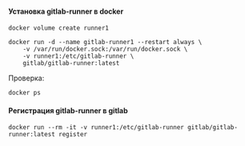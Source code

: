 #### Установка gitlab-runner в docker

```docker volume create runner1```

```
docker run -d --name gitlab-runner1 --restart always \
    -v /var/run/docker.sock:/var/run/docker.sock \
    -v runner1:/etc/gitlab-runner \
    gitlab/gitlab-runner:latest
```
Проверка:

``docker ps``

#### Регистрация gitlab-runner в gitlab

```
docker run --rm -it -v runner1:/etc/gitlab-runner gitlab/gitlab-runner:latest register
```

